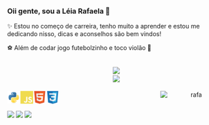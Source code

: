 ### Oii gente, sou a Léia Rafaela 🌈

✨ Estou no começo de carreira, tenho muito a aprender e estou me dedicando nisso, dicas e aconselhos são bem vindos!

⚽ Além de codar jogo futebolzinho e toco violão 🎵
##
<div align="center"> 
  <a href="https://github.com/leiarafaela/leiarafaela">
  <img height="180em" src="https://github-readme-stats.vercel.app/api?username=leiarafaela&show_icons=true&theme=nightowl&include_all_commits=true&count_private=true"/><br>
  <img height="180em" src="https://github-readme-stats.vercel.app/api/top-langs/?username=leiarafaela&layot=compact&langs=count7&theme=nightowl"/>
  <div/>
   <div style="display: inline_block"><br>
   <img align="left" alt="rafa-py" heigth="30" width="30" src="https://raw.githubusercontent.com/devicons/devicon/master/icons/python/python-original.svg">
   <img align="left" alt="rafa-js" heigth="30" width="30" src="https://raw.githubusercontent.com/devicons/devicon/master/icons/javascript/javascript-plain.svg">
   <img align="left" alt="rafa-html" heigth="30" width="30" src="https://raw.githubusercontent.com/devicons/devicon/master/icons/html5/html5-original.svg">
   <img align="left" alt="rafa-css" heigth="30" width="30" src="https://raw.githubusercontent.com/devicons/devicon/master/icons/css3/css3-original.svg">
  <img align="right" alt="rafa" heigth="150" width="150" src="https://cdn.discordapp.com/attachments/894689620174979165/894690245541507102/Rafaela-im.png">
   
  <div/><br>
     
  ##
  
 <div align="left">
 <a href="https://www.instagram.com/eirafz/" target="_blank" ><img src="https://img.shields.io/badge/Instagram-E4405F?style=for-the-badge&logo=instagram&logoColor=white" " target="_blank"></a>
 <a href="https://www.linkedin.com/in/leia-rafaela/" target="_blank" ><img src="https://img.shields.io/badge/LinkedIn-0077B5?style=for-the-badge&logo=linkedin&logoColor=white" target="_blank"></a>
 <a href="mailto:rafaela20augusto@gmail.com" target="_blank" ><img src="https://img.shields.io/badge/Gmail-D14836?style=for-the-badge&logo=gmail&logoColor=white" target="_blank"></a>
   <div/>
 
   
     
  
  
                                                     
  
  
 
 

